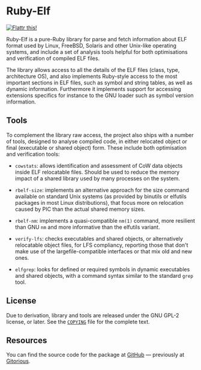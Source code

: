 Ruby-Elf
========

[![Flattr this!](http://api.flattr.com/button/flattr-badge-large.png)](https://flattr.com/thing/27866/Ruby-Elf)

Ruby-Elf is a pure-Ruby library for parse and fetch information about
ELF format used by Linux, FreeBSD, Solaris and other Unix-like
operating systems, and include a set of analysis tools helpful for
both optimisations and verification of compiled ELF files.

The library allows access to all the details of the ELF files (class,
type, architecture OS), and also implements Ruby-style access to the
most important sections in ELF files, such as symbol and string
tables, as well as dynamic information. Furthermore it implements
support for accessing extensions specifics for instance to the GNU
loader such as symbol version information.

Tools
-----

To complement the library raw access, the project also ships with a
number of tools, designed to analyse compiled code, in either
relocated object or final (executable or shared object) form. These
include both optimisation and verification tools:

 * `cowstats`: allows identification and assessment of CoW data
   objects inside ELF relocatable files. Should be used to reduce the
   memory impact of a shared library used by many processes on the
   system.

 * `rbelf-size`: implements an alternative approach for the size
   command available on standard Unix systems (as provided by binutils
   or elfutils packages in most Linux distributions), that focus more
   on relocation caused by PIC than the actual shared memory sizes.

 * `rbelf-nm`: implements a quasi-compatible `nm(1)` command, more
   resilient than GNU `nm` and more informative than the elfutils
   variant.
 
 * `verify-lfs`: checks executables and shared objects, or
   alternatively relocatable object files, for LFS compliancy,
   reporting those that don't make use of the largefile-compatible
   interfaces or that mix old and new ones.
 
 * `elfgrep`: looks for defined or required symbols in dynamic
   executables and shared objects, with a command syntax similar to
   the standard `grep` tool.
   
License
-------

Due to derivation, library and tools are released under the GNU GPL-2
license, or later. See the [`COPYING`](COPYING) file for the complete
text.

Resources
---------

You can find the source code for the package at
[GitHub](https://github.com/Flameeyes/ruby-elf) — previously at
[Gitorious](https://gitorious.org/ruby-elf).
